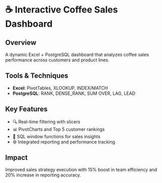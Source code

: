 # ☕ Interactive Coffee Sales Dashboard

## Overview
A dynamic Excel + PostgreSQL dashboard that analyzes coffee sales performance across customers and product lines.

## Tools & Techniques
- **Excel**: PivotTables, XLOOKUP, INDEX/MATCH
- **PostgreSQL**: RANK, DENSE_RANK, SUM OVER, LAG, LEAD

## Key Features
- 🔍 Real-time filtering with slicers
- 📊 PivotCharts and Top 5 customer rankings
- 🧮 SQL window functions for sales insights
- ⚙️ Integrated reporting and performance tracking

## Impact
Improved sales strategy execution with 15% boost in team efficiency and 20% increase in reporting accuracy.

